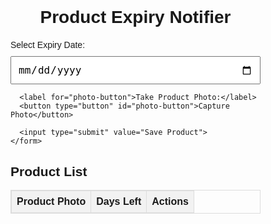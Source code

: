 <!DOCTYPE html>
<html lang="en">
<head>
  <meta charset="UTF-8">
  <meta name="viewport" content="width=device-width, initial-scale=1.0">
  <title>Product Expiry Notifier</title>
  <style>
    body {
      font-family: Arial, sans-serif;
      margin: 0;
      padding: 0;
      text-align: center;
    }

    h1 {
      margin-top: 20px;
    }

    .form-container, .product-list, #camera-container {
      margin: 20px auto;
      max-width: 400px;
      text-align: left;
    }

    input, button {
      display: block;
      width: 100%;
      padding: 10px;
      margin: 10px 0;
      font-size: 16px;
    }

    button {
      background-color: #007bff;
      color: white;
      border: none;
      border-radius: 5px;
      cursor: pointer;
    }

    button:hover {
      background-color: #0056b3;
    }

    video, canvas {
      width: 100%;
      border: 1px solid #ccc;
      border-radius: 8px;
    }

    .product-list table {
      width: 100%;
      border-collapse: collapse;
    }

    .product-list table, th, td {
      border: 1px solid #ddd;
    }

    th, td {
      padding: 8px;
      text-align: left;
    }

    th {
      background-color: #f2f2f2;
    }

    .expired {
      background-color: #ffcccc;
    }
  </style>
</head>
<body>
  <h1>Product Expiry Notifier</h1>

  <div class="form-container">
    <form id="product-form">
      <label for="expiry-date">Select Expiry Date:</label>
      <input type="date" id="expiry-date" required>

      <label for="photo-button">Take Product Photo:</label>
      <button type="button" id="photo-button">Capture Photo</button>

      <input type="submit" value="Save Product">
    </form>
  </div>

  <div id="camera-container" style="display: none;">
    <video id="video" autoplay></video>
    <canvas id="canvas" style="display: none;"></canvas>
    <button id="capture-button">Take Photo</button>
    <button id="save-button" style="display: none;">Use Photo</button>
  </div>

  <div class="product-list">
    <h2>Product List</h2>
    <table>
      <thead>
        <tr>
          <th>Product Photo</th>
          <th>Days Left</th>
          <th>Actions</th>
        </tr>
      </thead>
      <tbody id="product-list">
        <!-- Products will be dynamically added here -->
      </tbody>
    </table>
  </div>

  <script>
    const productForm = document.getElementById('product-form');
    const photoButton = document.getElementById('photo-button');
    const cameraContainer = document.getElementById('camera-container');
    const video = document.getElementById('video');
    const canvas = document.getElementById('canvas');
    const captureButton = document.getElementById('capture-button');
    const saveButton = document.getElementById('save-button');
    const expiryDateInput = document.getElementById('expiry-date');
    const productList = document.getElementById('product-list');
    const products = [];

    let photoData = null; // To store captured photo temporarily

    // Show camera when "Capture Photo" is clicked
    photoButton.addEventListener('click', () => {
      photoData = null; // Reset photoData for a new photo
      canvas.style.display = 'none'; // Hide previous photo
      video.style.display = 'block'; // Show the video stream
      captureButton.style.display = 'block'; // Show the capture button
      saveButton.style.display = 'none'; // Hide the save button

      cameraContainer.style.display = 'block';
      navigator.mediaDevices.getUserMedia({ video: true })
        .then(stream => {
          video.srcObject = stream;
        })
        .catch(error => {
          console.error('Error accessing camera:', error);
          alert('Unable to access your camera. Please check your device settings.');
        });
    });

    // Capture photo from the video stream
    captureButton.addEventListener('click', () => {
      canvas.width = video.videoWidth;
      canvas.height = video.videoHeight;
      canvas.getContext('2d').drawImage(video, 0, 0, canvas.width, canvas.height);
      photoData = canvas.toDataURL('image/png'); // Store photo as Base64 data temporarily
      canvas.style.display = 'block'; // Show the captured photo
      video.style.display = 'none'; // Hide the video stream
      captureButton.style.display = 'none'; // Hide the capture button
      saveButton.style.display = 'block'; // Show the save button
    });

    // Use the captured photo and return to form
    saveButton.addEventListener('click', () => {
      cameraContainer.style.display = 'none'; // Hide the camera container
      alert('Photo captured successfully!');
    });

    // Handle form submission
    productForm.addEventListener('submit', (e) => {
      e.preventDefault();
      const expiryDate = expiryDateInput.value;

      if (!photoData) {
        alert('Please take a photo of the product.');
        return;
      }

      if (!expiryDate) {
        alert('Please select an expiry date.');
        return;
      }

      // Save product details
      const product = {
        photo: photoData, // Independent copy of the current photo
        expiryDate: expiryDate,
      };
      products.push(product); // Add product to the list

      // Reset photoData for the next product
      photoData = null;

      // Update product list
      updateProductList();

      // Reset form
      productForm.reset();
    });

    // Update the product list
    function updateProductList() {
      productList.innerHTML = '';
      const today = new Date();

      products.forEach((product, index) => {
        const expiryDate = new Date(product.expiryDate);
        const timeDiff = expiryDate - today;
        const daysLeft = Math.ceil(timeDiff / (1000 * 60 * 60 * 24));

        const row = document.createElement('tr');
        row.className = daysLeft < 0 ? 'expired' : '';

        // Add product photo
        const photoCell = document.createElement('td');
        const img = document.createElement('img');
        img.src = product.photo;
        img.alt = 'Product Photo';
        img.style.width = '100px';
        photoCell.appendChild(img);
        row.appendChild(photoCell);

        // Add days left
        const daysLeftCell = document.createElement('td');
        daysLeftCell.textContent = daysLeft >= 0 ? `${daysLeft} days left` : 'Expired';
        row.appendChild(daysLeftCell);

        // Add action buttons
        const actionsCell = document.createElement('td');
        const removeButton = document.createElement('button');
        removeButton.textContent = 'Remove';
        removeButton.style.backgroundColor = '#dc3545';
        removeButton.addEventListener('click', () => {
          products.splice(index, 1); // Remove product from the array
          updateProductList(); // Refresh the list
        });
        actionsCell.appendChild(removeButton);
        row.appendChild(actionsCell);

        productList.appendChild(row);

        // Notify if product is expired
        if (daysLeft < 0) {
          alert(`The product with expiry date ${product.expiryDate} has expired.`);
        }
      });
    }
  </script>
</body>
</html>
